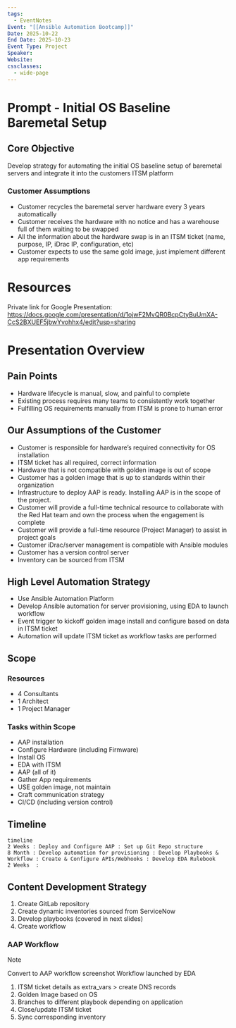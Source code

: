 ```yaml
---
tags:
  - EventNotes
Event: "[[Ansible Automation Bootcamp]]"
Date: 2025-10-22
End Date: 2025-10-23
Event Type: Project
Speaker:
Website:
cssclasses:
  - wide-page
---
```

# Prompt - Initial OS Baseline Baremetal Setup
## Core Objective
Develop strategy for automating the initial OS baseline
setup of baremetal servers and integrate it into the
customers ITSM platform
### Customer Assumptions
- Customer recycles the baremetal server
hardware every 3 years automatically
- Customer receives the hardware with no notice
and has a warehouse full of them waiting to be
swapped
- All the information about the hardware swap is in
an ITSM ticket (name, purpose, IP, iDrac IP,
configuration, etc)
- Customer expects to use the same gold image,
just implement different app requirements

# Resources
Private link for Google Presentation:
https://docs.google.com/presentation/d/1ojwF2MvQR0BcpCtyBuUmXA-CcS2BXUEF5jbwYvohhx4/edit?usp=sharing

# Presentation Overview
## Pain Points
- Hardware lifecycle is manual, slow, and painful to complete
- Existing process requires many teams to consistently work together
- Fulfilling OS requirements manually from ITSM is prone to human error

## Our Assumptions of the Customer
- Customer is responsible for hardware’s required connectivity for OS installation
- ITSM ticket has all required, correct information
- Hardware that is not compatible with golden image is out of scope
- Customer has a golden image that is up to standards within their organization
- Infrastructure to deploy AAP is ready. Installing AAP is in the scope of the project.
- Customer will provide a full-time technical resource to collaborate with the Red Hat team and own the process when the engagement is complete
- Customer will provide a full-time resource (Project Manager) to assist in project goals
- Customer iDrac/server management is compatible with Ansible modules
- Customer has a version control server
- Inventory can be sourced from ITSM

## High Level Automation Strategy
- Use Ansible Automation Platform
- Develop Ansible automation for server provisioning, using EDA to launch workflow
- Event trigger to kickoff golden image install and configure based on data in ITSM ticket 
- Automation will update ITSM ticket as workflow tasks are performed

## Scope
### Resources
- 4 Consultants
- 1 Architect
- 1 Project Manager

### Tasks within Scope
- AAP installation
- Configure Hardware (including Firmware) 
- Install OS
- EDA with ITSM
- AAP (all of it)
- Gather App requirements
- USE golden image, not maintain
- Craft communication strategy
- CI/CD (including version control)

## Timeline
```
timeline
2 Weeks : Deploy and Configure AAP : Set up Git Repo structure
8 Month : Develop automation for provisioning : Develop Playbooks & Workflow : Create & Configure APIs/Webhooks : Develop EDA Rulebook
2 Weeks  : 
```

## Content Development Strategy
1. Create GitLab repository
2. Create dynamic inventories sourced from ServiceNow
3. Develop playbooks (covered in next slides)
4. Create workflow

### AAP Workflow

>[!note]
>Convert to AAP workflow screenshot
>Workflow launched by EDA

1. ITSM ticket details as extra_vars > create DNS records
2. Golden Image based on OS 
3. Branches to different playbook depending on application 
4. Close/update ITSM ticket
5. Sync corresponding inventory

